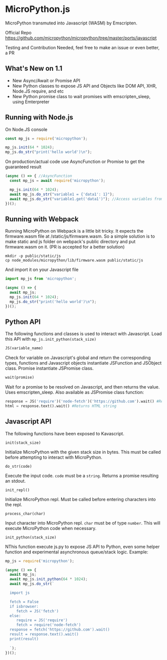 MicroPython.js
==============

MicroPython transmuted into Javascript (WASM) by Emscripten.

Official Repo https://github.com/micropython/micropython/tree/master/ports/javascript

Testing and Contribution Needed, feel free to make an issue or even better, a PR


What's New on 1.1
--------------------

- New Async/Await or Promise API
- New Python classes to expose JS API and Objects like DOM API, XHR, Node.JS require, and etc
- New Python promise class to wait promises with emscripten_sleep, using Emterpreter


Running with Node.js
--------------------

On Node.JS console

```javascript
const mp_js = require('micropython');

mp_js.init(64 * 1024);
mp_js.do_str("print('hello world')\n");
```

On production/actual code use AsyncFunction or Promise to get the guaranteed result

```javascript
(async () => { //AsyncFunction
  const mp_js = await require('micropython');

  mp_js.init(64 * 1024);
  await mp_js.do_str("variable1 = {'data1': 1}");
  await mp_js.do_str("variable1.get('data1')"); //Access variables from the previous event loop
})();
```

Running with Webpack
-----------------
Running MicroPython on Webpack is a little bit tricky. It expects the firmware.wasm file at /static/js/firmware.wasm. So a simple solution is to make static and js folder on webpack's public directory and put firmware.wasm on it. (PR is accepted for a better solution)

```
mkdir -p public/static/js
cp node_modules/micropython/lib/firmware.wasm public/static/js
```

And import it on your Javascript file

```javascript
import mp_js from 'micropython';

(async () => {
  await mp_js;
  mp_js.init(64 * 1024);
  mp_js.do_str("print('hello world')\n");
})();
```


Python API
---

The following functions and classes is used to interact with Javascript. Load this API with ```mp_js.init_python(stack_size)```

```python
JS(variable_name)
```
Check for variable on Javascript's global and return the corresponding types, functions and Javascript objects instantiate JSFunction and JSObject class. Promise instantiate JSPromise class.

```python
wait(promise)
```
Wait for a promise to be resolved on Javascript, and then returns the value. Uses emscripten_sleep. Also available as JSPromise class function:

```python
response = JS('require')('node-fetch')('https://github.com').wait() #Returns response object
html = response.text().wait() #Returns HTML string
```

Javascript API
---

The following functions have been exposed to Kavascript.

```
init(stack_size)
```

Initialize MicroPython with the given stack size in bytes. This must be
called before attempting to interact with MicroPython.

```
do_str(code)
```

Execute the input code. `code` must be a `string`. Returns a promise resulting an stdout.

```
init_repl()
```

Initialize MicroPython repl. Must be called before entering characters into
the repl.

```
process_char(char)
```

Input character into MicroPython repl. `char` must be of type `number`. This 
will execute MicroPython code when necessary.

```
init_python(stack_size)
```

NThis function execute js.py to expose JS API to Python, even some helper function and experimental asynchronous queue/stack logic. Example:

```javascript
mp_js = require('micropython');

(async () => {
  await mp_js;
  await mp_js.init_python(64 * 1024);
  await mp_js.do_str(`

  import js

  fetch = False
  if isbrowser:
     fetch = JS('fetch')
  else:
     require = JS('require')
     fetch = require('node-fetch')
  response = fetch('https://github.com').wait()
  result = response.text().wait()
  print(result)
  
  `);
})();
```
